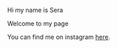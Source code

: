 Hi my name is Sera 

Welcome to my page 

You can find me on instagram [here](https://www.instagram.com/lifestooshortforthis/).

